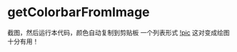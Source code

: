 # getColorbarFromImage
截图，然后运行本代码，颜色自动复制到剪贴板
一个列表形式
[!pic]([img]https://upload.cc/i1/2021/06/06/mcD9AH.jpg[/img]
)
这对变成绘图十分有用！
